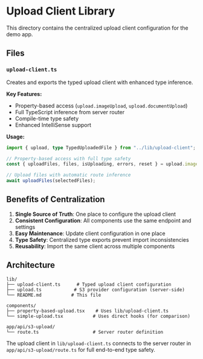 # Upload Client Library

This directory contains the centralized upload client configuration for the demo app.

## Files

### `upload-client.ts`

Creates and exports the typed upload client with enhanced type inference.

**Key Features:**

- Property-based access (`upload.imageUpload`, `upload.documentUpload`)
- Full TypeScript inference from server router
- Compile-time type safety
- Enhanced IntelliSense support

**Usage:**

```typescript
import { upload, type TypedUploadedFile } from "../lib/upload-client";

// Property-based access with full type safety
const { uploadFiles, files, isUploading, errors, reset } = upload.imageUpload;

// Upload files with automatic route inference
await uploadFiles(selectedFiles);
```

## Benefits of Centralization

1. **Single Source of Truth**: One place to configure the upload client
2. **Consistent Configuration**: All components use the same endpoint and settings
3. **Easy Maintenance**: Update client configuration in one place
4. **Type Safety**: Centralized type exports prevent import inconsistencies
5. **Reusability**: Import the same client across multiple components

## Architecture

```
lib/
├── upload-client.ts      # Typed upload client configuration
├── upload.ts            # S3 provider configuration (server-side)
└── README.md           # This file

components/
├── property-based-upload.tsx    # Uses lib/upload-client.ts
└── simple-upload.tsx           # Uses direct hooks (for comparison)

app/api/s3-upload/
└── route.ts                    # Server router definition
```

The upload client in `lib/upload-client.ts` connects to the server router in `app/api/s3-upload/route.ts` for full end-to-end type safety.
